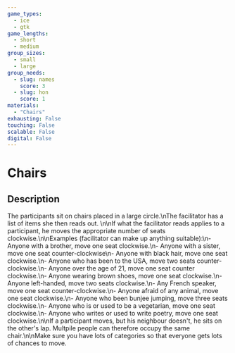 ```yaml
---
game_types:
  - ice
  - gtk
game_lengths:
  - short
  - medium
group_sizes:
  - small
  - large
group_needs:
  - slug: names
    score: 3
  - slug: hon
    score: 1
materials:
  - "Chairs"
exhausting: False
touching: False
scalable: False
digital: False
---
```

# Chairs

## Description
The participants sit on chairs placed in a large circle.\nThe facilitator has a list of items she then reads out. \n\nIf what the facilitator reads applies to a participant, he moves the appropriate number of seats clockwise.\n\nExamples (facilitator can make up anything suitable):\n- Anyone with a brother, move one seat clockwise.\n- Anyone with a sister, move one seat counter-clockwise\n- Anyone with black hair, move one seat clockwise.\n- Anyone who has been to the USA, move two seats counter-clockwise.\n- Anyone over the age of 21, move one seat counter clockwise.\n- Anyone wearing brown shoes, move one seat clockwise.\n- Anyone left-handed, move two seats clockwise.\n- Any French speaker, move one seat counter-clockwise.\n- Anyone afraid of any animal, move one seat clockwise.\n- Anyone who been bunjee jumping, move three seats clockwise.\n- Anyone who is or used to be a vegetarian, move one seat clockwise.\n- Anyone who writes or used to write poetry, move one seat clockwise.\n\nIf a participant moves, but his neighbour doesn't, he sits on the other's lap. Multpile people can therefore occupy the same chair.\n\nMake sure you have lots of categories so that everyone gets lots of chances to move.

